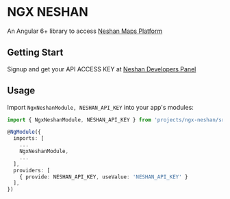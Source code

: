 # NGX NESHAN
An Angular 6+ library to access [Neshan Maps Platform](https://developers.neshan.org/) 

Getting Start
----
Signup and get your API ACCESS KEY at [Neshan Developers Panel](https://developers.neshan.org/panel) 

Usage
-----

Import `NgxNeshanModule, NESHAN_API_KEY` into your app's modules:

``` typescript
import { NgxNeshanModule, NESHAN_API_KEY } from 'projects/ngx-neshan/src/public-api';

@NgModule({
  imports: [
    ...
    NgxNeshanModule,
    ...
  ],
  providers: [
    { provide: NESHAN_API_KEY, useValue: 'NESHAN_API_KEY' }
  ],
})
```

